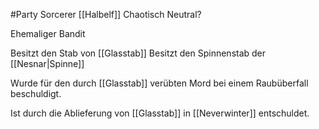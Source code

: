 #Party 
Sorcerer
[[Halbelf]]
Chaotisch Neutral?

Ehemaliger Bandit

Besitzt den Stab von [[Glasstab]]
Besitzt den Spinnenstab der [[Nesnar|Spinne]]

Wurde für den durch [[Glasstab]] verübten Mord bei einem Raubüberfall beschuldigt.

Ist durch die Ablieferung von [[Glasstab]] in [[Neverwinter]] entschuldet.